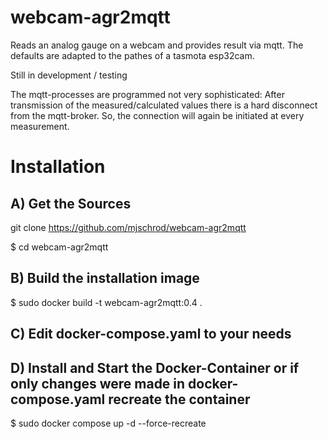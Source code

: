 # webcam-agr2mqtt

Reads an analog gauge on a webcam and provides result via mqtt.
The defaults are adapted to the pathes of a tasmota esp32cam.

Still in development / testing

The mqtt-processes are programmed not very sophisticated:
After transmission of the measured/calculated values there is a hard disconnect from the mqtt-broker.
So, the connection will again be initiated at every measurement.



# Installation


## A) Get the Sources
git clone https://github.com/mjschrod/webcam-agr2mqtt 

$ cd webcam-agr2mqtt


## B) Build the installation image

$ sudo docker build -t webcam-agr2mqtt:0.4 .


## C) Edit docker-compose.yaml to your needs


## D) Install and Start the Docker-Container or if only changes were made in docker-compose.yaml recreate the container

$ sudo docker compose up -d --force-recreate
